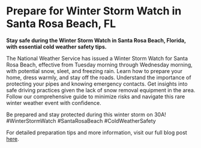 # Prepare for Winter Storm Watch in Santa Rosa Beach, FL

**Stay safe during the Winter Storm Watch in Santa Rosa Beach, Florida, with essential cold weather safety tips.**

The National Weather Service has issued a Winter Storm Watch for Santa Rosa Beach, effective from Tuesday morning through Wednesday morning, with potential snow, sleet, and freezing rain. Learn how to prepare your home, dress warmly, and stay off the roads. Understand the importance of protecting your pipes and knowing emergency contacts. Get insights into safe driving practices given the lack of snow removal equipment in the area. Follow our comprehensive guide to minimize risks and navigate this rare winter weather event with confidence.

Be prepared and stay protected during this winter storm on 30A! #WinterStormWatch #SantaRosaBeach #ColdWeatherSafety

For detailed preparation tips and more information, visit our full blog post [here](https://5tidesfl.com/winter-storm-cold-weather-safety-tips/).

